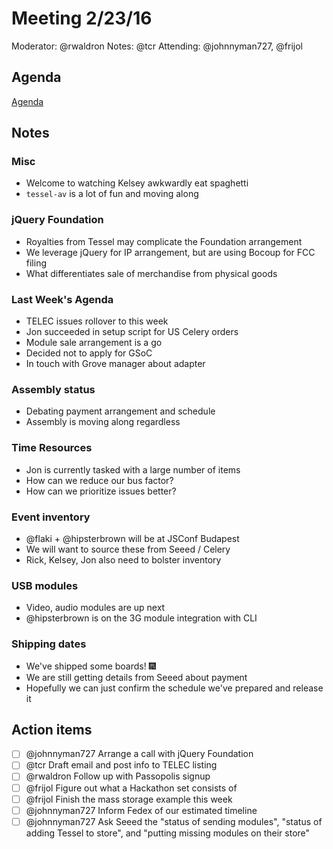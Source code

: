 # Meeting 2/23/16
Moderator: @rwaldron
Notes: @tcr
Attending: @johnnyman727, @frijol

## Agenda
[Agenda](https://github.com/tessel/project/issues/134)

## Notes

### Misc
* Welcome to watching Kelsey awkwardly eat spaghetti
* `tessel-av` is a lot of fun and moving along

### jQuery Foundation
* Royalties from Tessel may complicate the Foundation arrangement
* We leverage jQuery for IP arrangement, but are using Bocoup for FCC filing
* What differentiates sale of merchandise from physical goods

### Last Week's Agenda
* TELEC issues rollover to this week
* Jon succeeded in setup script for US Celery orders
* Module sale arrangement is a go
* Decided not to apply for GSoC
* In touch with Grove manager about adapter

### Assembly status
* Debating payment arrangement and schedule
* Assembly is moving along regardless

### Time Resources
* Jon is currently tasked with a large number of items
* How can we reduce our bus factor?
* How can we prioritize issues better?

### Event inventory
* @flaki + @hipsterbrown will be at JSConf Budapest
* We will want to source these from Seeed / Celery
* Rick, Kelsey, Jon also need to bolster inventory

### USB modules
* Video, audio modules are up next
* @hipsterbrown is on the 3G module integration with CLI

### Shipping dates
* We've shipped some boards! :fireworks:
* We are still getting details from Seeed about payment
* Hopefully we can just confirm the schedule we've prepared and release it


## Action items
* [ ] @johnnyman727 Arrange a call with jQuery Foundation
* [ ] @tcr Draft email and post info to TELEC listing
* [ ] @rwaldron Follow up with Passopolis signup
* [ ] @frijol Figure out what a Hackathon set consists of
* [ ] @frijol Finish the mass storage example this week
* [ ] @johnnyman727 Inform Fedex of our estimated timeline
* [ ] @johnnyman727 Ask Seeed the "status of sending modules", "status of adding Tessel to store", and "putting missing modules on their store"
